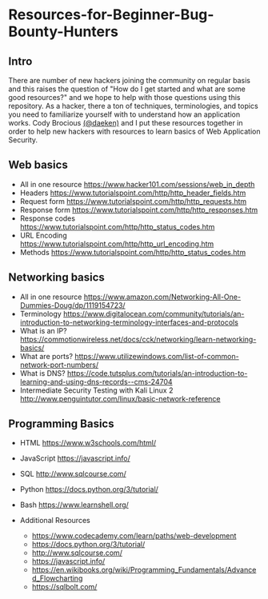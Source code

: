 # Resources-for-Beginner-Bug-Bounty-Hunters

## Intro

There are number of new hackers joining the community on regular basis and this raises the question of "How do I get started and what are some good resources?" and we hope to help with those questions using this repository. 
As a hacker, there a ton of techniques, terminologies, and topics you need to familiarize yourself with to understand how an application works. Cody Brocious [(@daeken)](http://twitter.com/daeken) and I put these resources together in order to help new hackers with resources to learn basics of Web Application Security. 

## Web basics

- All in one resource
https://www.hacker101.com/sessions/web_in_depth 
- Headers
https://www.tutorialspoint.com/http/http_header_fields.htm 
- Request form
https://www.tutorialspoint.com/http/http_requests.htm 
- Response form 
https://www.tutorialspoint.com/http/http_responses.htm 
- Response codes 
https://www.tutorialspoint.com/http/http_status_codes.htm 
- URL Encoding
https://www.tutorialspoint.com/http/http_url_encoding.htm 
- Methods
https://www.tutorialspoint.com/http/http_status_codes.htm 


## Networking basics

- All in one resource
https://www.amazon.com/Networking-All-One-Dummies-Doug/dp/1119154723/
- Terminology
https://www.digitalocean.com/community/tutorials/an-introduction-to-networking-terminology-interfaces-and-protocols 
- What is an IP?
https://commotionwireless.net/docs/cck/networking/learn-networking-basics/ 
- What are ports?
https://www.utilizewindows.com/list-of-common-network-port-numbers/
- What is DNS?
https://code.tutsplus.com/tutorials/an-introduction-to-learning-and-using-dns-records--cms-24704
- Intermediate Security Testing with Kali Linux 2
http://www.penguintutor.com/linux/basic-network-reference


## Programming Basics
- HTML
https://www.w3schools.com/html/
- JavaScript
https://javascript.info/
- SQL
http://www.sqlcourse.com/
- Python
https://docs.python.org/3/tutorial/
- Bash
https://www.learnshell.org/ 

- Additional Resources
   - https://www.codecademy.com/learn/paths/web-development
   - https://docs.python.org/3/tutorial/
   - http://www.sqlcourse.com/
   - https://javascript.info/
   - https://en.wikibooks.org/wiki/Programming_Fundamentals/Advanced_Flowcharting
   - https://sqlbolt.com/

